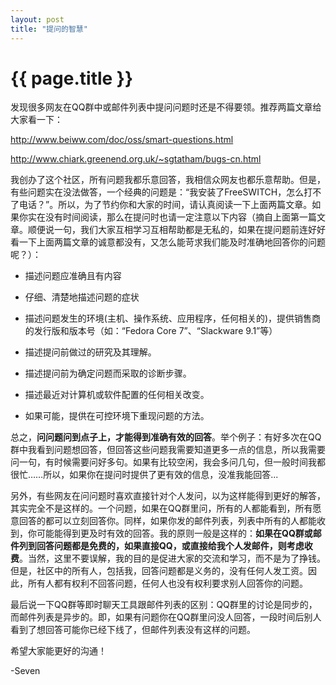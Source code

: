 ```yaml
---
layout: post
title: "提问的智慧"
---
```


# {{ page.title }}

发现很多网友在QQ群中或邮件列表中提问问题时还是不得要领。推荐两篇文章给大家看一下：

<http://www.beiww.com/doc/oss/smart-questions.html>

<http://www.chiark.greenend.org.uk/~sgtatham/bugs-cn.html>

我创办了这个社区，所有问题我都乐意回答，我相信众网友也都乐意帮助。但是，有些问题实在没法做答，一个经典的问题是：“我安装了FreeSWITCH，怎么打不了电话？”。所以，为了节约你和大家的时间，请认真阅读一下上面两篇文章。如果你实在没有时间阅读，那么在提问时也请一定注意以下内容（摘自上面第一篇文章。顺便说一句，我们大家互相学习互相帮助都是无私的，如果在提问题前连好好看一下上面两篇文章的诚意都没有，又怎么能苛求我们能及时准确地回答你的问题呢？）：

* 描述问题应准确且有内容

* 仔细、清楚地描述问题的症状

* 描述问题发生的环境(主机、操作系统、应用程序，任何相关的)，提供销售商的发行版和版本号（如：“Fedora Core 7”、“Slackware 9.1”等）

* 描述提问前做过的研究及其理解。

* 描述提问前为确定问题而采取的诊断步骤。

* 描述最近对计算机或软件配置的任何相关改变。

* 如果可能，提供在可控环境下重现问题的方法。


总之，<strong>问问题问到点子上，才能得到准确有效的回答</strong>。举个例子：有好多次在QQ群中我看到问题想回答，但回答这些问题我需要知道更多一点的信息，所以我需要问一句，有时候需要问好多句。如果有比较空闲，我会多问几句，但一般时间我都很忙……所以，如果你在提问时提供了更有效的信息，没准我能回答...

另外，有些网友在问问题时喜欢直接针对个人发问，以为这样能得到更好的解答，其实完全不是这样的。一个问题，如果在QQ群里问，所有的人都能看到，所有愿意回答的都可以立刻回答你。同样，如果你发的邮件列表，列表中所有的人都能收到，你可能能得到更及时有效的回答。我的原则一般是这样的：<strong>如果在QQ群或邮件列到回答问题都是免费的，如果直接QQ，或直接给我个人发邮件，则考虑收费</strong>。当然，这里不要误解，我的目的是促进大家的交流和学习，而不是为了挣钱。但是，社区中的所有人，包括我，回答问题都是义务的，没有任何人发工资。因此，所有人都有权利不回答问题，任何人也没有权利要求别人回答你的问题。

最后说一下QQ群等即时聊天工具跟邮件列表的区别：QQ群里的讨论是同步的，而邮件列表是异步的。即，如果有问题你在QQ群里问没人回答，一段时间后别人看到了想回答可能你已经下线了，但邮件列表没有这样的问题。

希望大家能更好的沟通！

-Seven
